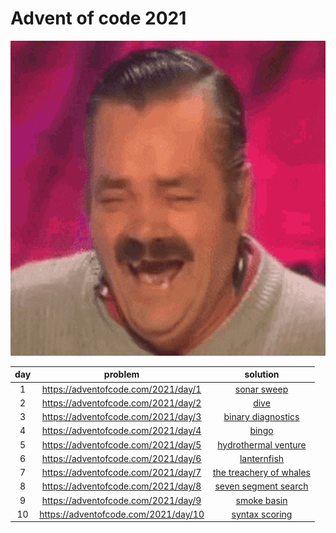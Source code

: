 # Advent of code 2021

![kekw](./kekw.gif)

| day | problem | solution |
|:---:|:-------:|:--------:|
| 1   | https://adventofcode.com/2021/day/1 | [sonar sweep](./01-sonar-sweep) |
| 2   | https://adventofcode.com/2021/day/2 | [dive](./02-dive) |
| 3   | https://adventofcode.com/2021/day/3 | [binary diagnostics](./03-binary-diagnostics) |
| 4   | https://adventofcode.com/2021/day/4 | [bingo](./04-bingo) |
| 5   | https://adventofcode.com/2021/day/5 | [hydrothermal venture](./05-hydrothermal-venture) |
| 6   | https://adventofcode.com/2021/day/6 | [lanternfish](./06-lanternfish) |
| 7   | https://adventofcode.com/2021/day/7 | [the treachery of whales](./07-the-treachery-of-whales) |
| 8   | https://adventofcode.com/2021/day/8 | [seven segment search](./08-seven-segment-search) |
| 9   | https://adventofcode.com/2021/day/9 | [smoke basin](./09-smoke-basin) |
| 10   | https://adventofcode.com/2021/day/10 | [syntax scoring](./10-syntax-scoring) |
